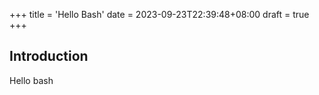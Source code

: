 +++
title = 'Hello Bash'
date = 2023-09-23T22:39:48+08:00
draft = true
+++

## Introduction

Hello bash
